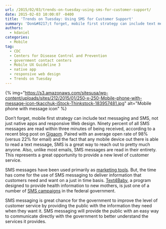 ```yaml
---
url: /2015/02/03/trends-on-tuesday-using-sms-for-customer-support/
date: 2015-02-03 10:00:07 -0400
title: 'Trends on Tuesday: Using SMS for Customer Support'
summary: 'Don&#8217;t forget, mobile first strategy can include text messaging and SMS, not just native apps and responsive Web design. Ninety percent of all SMS messages are read within three minutes of being received, according to a recent blog post on Gigaom. Paired with an average open rate of 98% (versus 22% for email) and the'
authors:
  - kdaniel
categories:
  - Mobile
tag:
  - CDC
  - Centers for Disease Control and Prevention
  - government contact centers
  - Mobile UX Guideline 3
  - native app
  - responsive web design
  - Trends on Tuesday
---
```


{% img="https://s3.amazonaws.com/sitesusa/wp-content/uploads/sites/212/2015/01/250-x-250-Mobile-phone-with-message-icon-tkacchuk-iStock-Thinkstock-183957481.jpg" alt="Mobile phone with message icon" %} 

Don&#8217;t forget, mobile first strategy can include text messaging and SMS, not just native apps and responsive Web design. Ninety percent of all SMS messages are read within three minutes of being received, according to a recent blog post on [Gigaom](https://gigaom.com/2015/01/18/why-sms-is-the-new-channel-for-customer-support/). Paired with an average open rate of 98% (versus 22% for email) and the fact that any mobile device out there is able to read a text message, SMS is a great way to reach out to pretty much anyone. Also, unlike most emails, SMS messages are read in their entirety. This represents a great opportunity to provide a new level of customer service.

SMS messages have been used primarily as [marketing tools](https://www.WHATEVER/2013/07/23/trends-on-tuesday-uprise-of-sms-marketing/). But, the time has come for the use of SMS messaging to deliver information that customers need and want on a just in time basis. [Text4Baby](https://www.WHATEVER/2012/08/21/sms-or-short-message-service/), a program designed to provide health information to new mothers, is just one of a number of [SMS campaigns](https://www.WHATEVER/2012/05/12/national-contact-centers-text-message-program/) in the federal government.

SMS messaging is great chance for the government to improve the level of customer service by providing the public with the information they need when they want it. SMS messaging will provide the public with an easy way to communicate directly with the government to better understand the services it provides.

&nbsp;